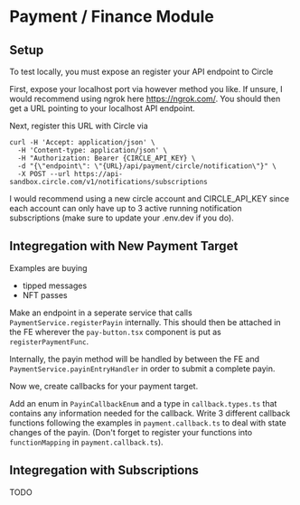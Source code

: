 # Payment / Finance Module

## Setup

To test locally, you must expose an register your API endpoint to Circle

First, expose your localhost port via however method you like. If unsure, I would recommend using ngrok here https://ngrok.com/. You should then get a URL pointing to your localhost API endpoint.

Next, register this URL with Circle via

```
curl -H 'Accept: application/json' \
  -H 'Content-type: application/json' \
  -H "Authorization: Bearer {CIRCLE_API_KEY} \
  -d "{\"endpoint\": \"{URL}/api/payment/circle/notification\"}" \
  -X POST --url https://api-sandbox.circle.com/v1/notifications/subscriptions
```

I would recommend using a new circle account and CIRCLE_API_KEY since each account can only have up to 3 active running notification subscriptions (make sure to update your .env.dev if you do).

## Integregation with New Payment Target

Examples are buying

- tipped messages
- NFT passes

Make an endpoint in a seperate service that calls `PaymentService.registerPayin` internally. This should then be attached in the FE wherever the `pay-button.tsx` component is put as `registerPaymentFunc`.

Internally, the payin method will be handled by between the FE and `PaymentService.payinEntryHandler` in order to submit a complete payin.

Now we, create callbacks for your payment target.

Add an enum in `PayinCallbackEnum` and a type in `callback.types.ts` that contains any information needed for the callback.
Write 3 different callback functions following the examples in `payment.callback.ts` to deal with state changes of the payin. (Don't forget to register your functions into `functionMapping` in `payment.callback.ts`).

## Integregation with Subscriptions

TODO
